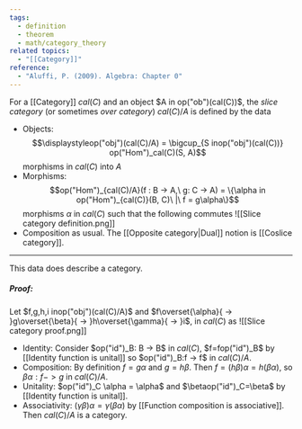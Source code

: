 ```yaml
---
tags:
  - definition
  - theorem
  - math/category_theory
related topics:
  - "[[Category]]"
reference:
  - "Aluffi, P. (2009). Algebra: Chapter 0"
---
```

For a [[Category]] $cal(C)$ and an object $A in op("ob")(cal(C))$, the _slice category_ (or sometimes _over category_) $cal(C)/A$ is defined by the data
- Objects:
	$$\displaystyleop("obj")(cal(C)/A) = \bigcup_{S inop("obj")(cal(C))} op("Hom")_cal(C)(S, A)$$
	morphisms in $cal(C)$ into $A$ 
- Morphisms:
	$$op("Hom")_{cal(C)/A}(f : B -> A,\ g: C -> A) = \{\alpha in op("Hom")_{cal(C)}(B, C)\ |\ f = g\alpha\}$$
	morphisms $\alpha$ in $cal(C)$ such that the following commutes
	![[Slice category definition.png]]
- Composition as usual.
The [[Opposite category|Dual]] notion is [[Coslice category]].
---
This data does describe a category.
##### Proof:
Let $f,g,h,i inop("obj")(cal(C)/A)$ and $f\overset{\alpha}{ -> }g\overset{\beta}{ -> }h\overset{\gamma}{ -> }i$, in $cal(C)$ as
![[Slice category proof.png]]
- Identity:
	Consider $op("id")_B: B -> B$ in $cal(C)$, $f=fop("id")_B$ by [[Identity function is unital]] so $op("id")_B:f -> f$ in $cal(C)/A$.
- Composition:
	By definition $f=g\alpha$ and $g=h\beta$. Then $f=(h\beta)\alpha=h(\beta\alpha)$, so $\beta\alpha:f -> g$ in $cal(C)/A$.
- Unitality:
	$op("id")_C \alpha = \alpha$ and $\betaop("id")_C=\beta$ by [[Identity function is unital]].
- Associativity:
	$(\gamma\beta)\alpha = \gamma(\beta\alpha)$ by [[Function composition is associative]].
Then $cal(C)/A$ is a category.